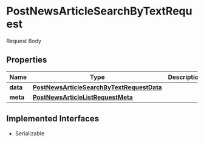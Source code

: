 

# PostNewsArticleSearchByTextRequest

Request Body

## Properties

Name | Type | Description | Notes
------------ | ------------- | ------------- | -------------
**data** | [**PostNewsArticleSearchByTextRequestData**](PostNewsArticleSearchByTextRequestData.md) |  |  [optional]
**meta** | [**PostNewsArticleListRequestMeta**](PostNewsArticleListRequestMeta.md) |  |  [optional]


## Implemented Interfaces

* Serializable


